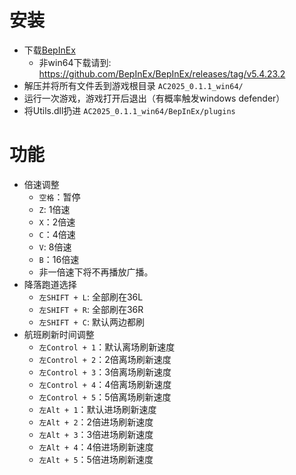 # 安装
- 下载[BepInEx](https://github.com/BepInEx/BepInEx/releases/download/v5.4.23.2/BepInEx_win_x64_5.4.23.2.zip)
  - 非win64下载请到: https://github.com/BepInEx/BepInEx/releases/tag/v5.4.23.2
- 解压并将所有文件丢到游戏根目录 `AC2025_0.1.1_win64/`
- 运行一次游戏，游戏打开后退出（有概率触发windows defender）
- 将Utils.dll扔进 `AC2025_0.1.1_win64/BepInEx/plugins`
  
# 功能
- 倍速调整
  - `空格`：暂停
  - `Z`: 1倍速
  - `X`：2倍速
  - `C`：4倍速
  - `V`: 8倍速
  - `B`：16倍速
  - 非一倍速下将不再播放广播。
- 降落跑道选择
  - `左SHIFT + L`: 全部刷在36L
  - `左SHIFT + R`: 全部刷在36R
  - `左SHIFT + C`: 默认两边都刷
- 航班刷新时间调整
  - `左Control + 1`：默认离场刷新速度
  - `左Control + 2`：2倍离场刷新速度
  - `左Control + 3`：3倍离场刷新速度
  - `左Control + 4`：4倍离场刷新速度
  - `左Control + 5`：5倍离场刷新速度
  - `左Alt + 1`：默认进场刷新速度
  - `左Alt + 2`：2倍进场刷新速度
  - `左Alt + 3`：3倍进场刷新速度
  - `左Alt + 4`：4倍进场刷新速度
  - `左Alt + 5`：5倍进场刷新速度